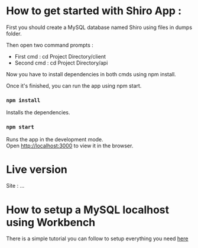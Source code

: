 # How to get started with Shiro App :

First you should create a MySQL database named Shiro using files in dumps folder.

Then open two command prompts :

-   First cmd : cd Project Directory/client
-   Second cmd : cd Project Directory/api

Now you have to install dependencies in both cmds using npm install.

Once it's finished, you can run the app using npm start.

### `npm install`

Installs the dependencies.

### `npm start`

Runs the app in the development mode.\
Open [http://localhost:3000](http://localhost:3000) to view it in the browser.

# Live version

Site : ...

# How to setup a MySQL localhost using Workbench

There is a simple tutorial you can follow to setup everything you need [here](https://ladvien.com/data-analytics-mysql-localhost-setup/)
